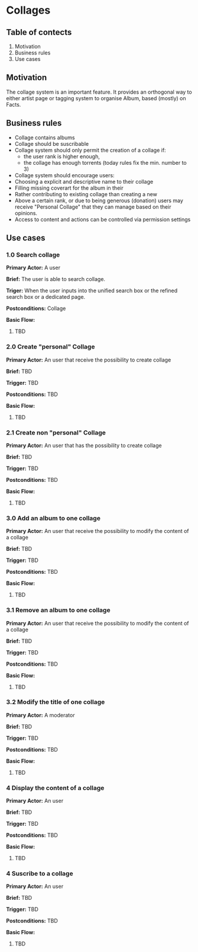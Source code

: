 # Collages

## Table of contects

1. Motivation
1. Business rules
1. Use cases

## Motivation

The collage system is an important feature.
It provides an orthogonal way to either artist page or tagging system to organise Album, based (mostly) on Facts.

## Business rules

* Collage contains albums
* Collage should be suscribable
* Collage system should only permit the creation of a collage if:
  * the user rank is higher enough,
  * the collage has enough torrents (today rules fix the min. number to 3)
* Collage system should encourage users:
 * Choosing a explicit and descriptive name to their collage
 * Filling missing coverart for the album in their
 * Rather contributing to existing collage than creating a new
* Above a certain rank, or due to being generous (donation) users may receive "Personal Collage" that they can manage based on their opinions.
* Access to content and actions can be controlled via permission settings

## Use cases

### 1.0 Search collage

**Primary Actor:** A user

**Brief:** The user is able to search collage.

**Triger:** When the user inputs into the unified search box or the refined search box or a dedicated page.

**Postconditions:** Collage

**Basic Flow:**

1. TBD

### 2.0 Create "personal" Collage

**Primary Actor:** An user that receive the possibility to create collage

**Brief:**  TBD

**Trigger:** TBD

**Postconditions:** TBD

**Basic Flow:**

1. TBD

### 2.1 Create non "personal" Collage

**Primary Actor:** An user that has the possibility to create collage

**Brief:**  TBD

**Trigger:** TBD

**Postconditions:** TBD

**Basic Flow:**

1. TBD

### 3.0 Add an album to one collage

**Primary Actor:** An user that receive the possibility to modify the content of a collage

**Brief:**  TBD

**Trigger:** TBD

**Postconditions:** TBD

**Basic Flow:**

1. TBD

### 3.1 Remove an album to one collage

**Primary Actor:** An user that receive the possibility to modify the content of a collage

**Brief:**  TBD

**Trigger:** TBD

**Postconditions:** TBD

**Basic Flow:**

1. TBD

### 3.2 Modify the title of one collage

**Primary Actor:** A moderator

**Brief:**  TBD

**Trigger:** TBD

**Postconditions:** TBD

**Basic Flow:**

1. TBD

### 4 Display the content of a collage

**Primary Actor:** An user

**Brief:**  TBD

**Trigger:** TBD

**Postconditions:** TBD

**Basic Flow:**

1. TBD

### 4 Suscribe to a collage

**Primary Actor:** An user

**Brief:**  TBD

**Trigger:** TBD

**Postconditions:** TBD

**Basic Flow:**

1. TBD
